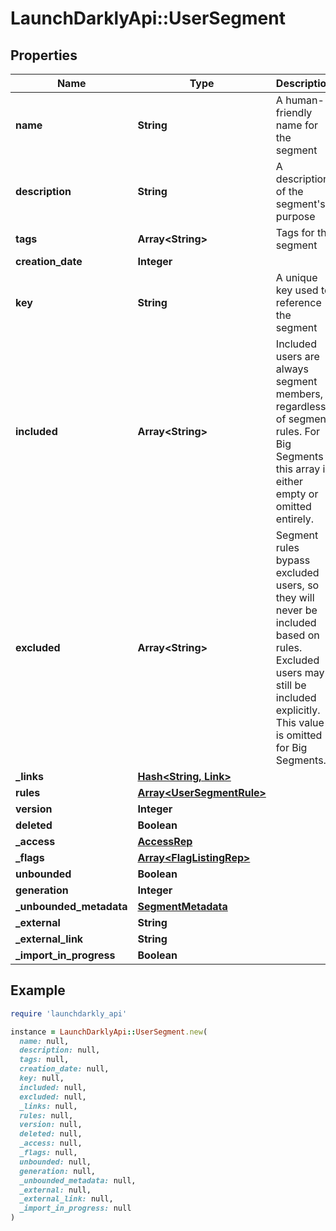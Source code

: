 # LaunchDarklyApi::UserSegment

## Properties

| Name | Type | Description | Notes |
| ---- | ---- | ----------- | ----- |
| **name** | **String** | A human-friendly name for the segment |  |
| **description** | **String** | A description of the segment&#39;s purpose | [optional] |
| **tags** | **Array&lt;String&gt;** | Tags for the segment |  |
| **creation_date** | **Integer** |  |  |
| **key** | **String** | A unique key used to reference the segment |  |
| **included** | **Array&lt;String&gt;** | Included users are always segment members, regardless of segment rules. For Big Segments this array is either empty or omitted entirely. | [optional] |
| **excluded** | **Array&lt;String&gt;** | Segment rules bypass excluded users, so they will never be included based on rules. Excluded users may still be included explicitly. This value is omitted for Big Segments. | [optional] |
| **_links** | [**Hash&lt;String, Link&gt;**](Link.md) |  |  |
| **rules** | [**Array&lt;UserSegmentRule&gt;**](UserSegmentRule.md) |  |  |
| **version** | **Integer** |  |  |
| **deleted** | **Boolean** |  |  |
| **_access** | [**AccessRep**](AccessRep.md) |  | [optional] |
| **_flags** | [**Array&lt;FlagListingRep&gt;**](FlagListingRep.md) |  | [optional] |
| **unbounded** | **Boolean** |  | [optional] |
| **generation** | **Integer** |  |  |
| **_unbounded_metadata** | [**SegmentMetadata**](SegmentMetadata.md) |  | [optional] |
| **_external** | **String** |  | [optional] |
| **_external_link** | **String** |  | [optional] |
| **_import_in_progress** | **Boolean** |  | [optional] |

## Example

```ruby
require 'launchdarkly_api'

instance = LaunchDarklyApi::UserSegment.new(
  name: null,
  description: null,
  tags: null,
  creation_date: null,
  key: null,
  included: null,
  excluded: null,
  _links: null,
  rules: null,
  version: null,
  deleted: null,
  _access: null,
  _flags: null,
  unbounded: null,
  generation: null,
  _unbounded_metadata: null,
  _external: null,
  _external_link: null,
  _import_in_progress: null
)
```

